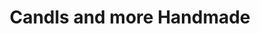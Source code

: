 ---
title: "Candls and more Handmade"
url: /belgern-schildau/candls-and-more-handmade/
shop: Kerzen
---